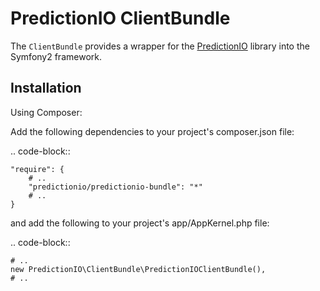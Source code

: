 PredictionIO ClientBundle
=========================

The `ClientBundle` provides a wrapper for the [PredictionIO](https://github.com/PredictionIO/PredictionIO-PHP-SDK)
library into the Symfony2 framework.

Installation
------------

Using Composer:

Add the following dependencies to your project's composer.json file:

.. code-block::

    "require": {
        # ..
        "predictionio/predictionio-bundle": "*"
        # ..
    }

and add the following to your project's app/AppKernel.php file:

.. code-block::

    # ..
    new PredictionIO\ClientBundle\PredictionIOClientBundle(),
    # ..

